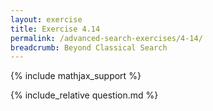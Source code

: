 ```yaml
---
layout: exercise
title: Exercise 4.14
permalink: /advanced-search-exercises/4-14/
breadcrumb: Beyond Classical Search
---
```


{% include mathjax_support %}

<div><i class="arrow-up" data-chapter="advanced-search-exercises" data-exercise="ex_14" data-rating="0"></i></div>
{% include_relative question.md %}
